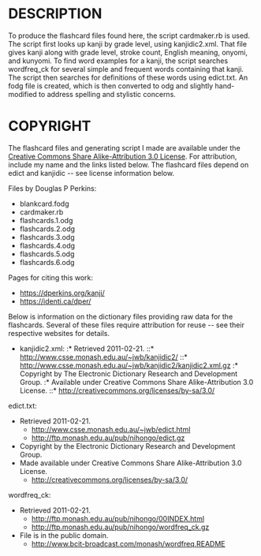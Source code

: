 # DESCRIPTION

To produce the flashcard files found here, the script cardmaker.rb is used.  The script first looks up kanji by grade level, using kanjidic2.xml.  That file gives kanji along with grade level, stroke count, English meaning, onyomi, and kunyomi.  To find word examples for a kanji, the script searches wordfreq_ck for several simple and frequent words containing that kanji.  The script then searches for definitions of these words using edict.txt.  An fodg file is created, which is then converted to odg and slightly hand-modified to address spelling and stylistic concerns.

# COPYRIGHT

The flashcard files and generating script I made are available under the [Creative Commons Share Alike-Attribution 3.0 License](http://creativecommons.org/licenses/by-sa/3.0/).  For attribution, include my name and the links listed below.  The flashcard files depend on edict and kanjidic -- see license information below.

Files by Douglas P Perkins:
* blankcard.fodg
* cardmaker.rb
* flashcards.1.odg
* flashcards.2.odg
* flashcards.3.odg
* flashcards.4.odg
* flashcards.5.odg
* flashcards.6.odg

Pages for citing this work:
* https://dperkins.org/kanji/
* https://identi.ca/dper/

Below is information on the dictionary files providing raw data for the flashcards.  Several of these files require attribution for reuse -- see their respective websites for details.

* kanjidic2.xml:
:* Retrieved 2011-02-21.
::* <http://www.csse.monash.edu.au/~jwb/kanjidic2/>
::* <http://www.csse.monash.edu.au/~jwb/kanjidic2/kanjidic2.xml.gz>
:* Copyright by The Electronic Dictionary Research and Development Group.
:* Available under Creative Commons Share Alike-Attribution 3.0 License.
::* <http://creativecommons.org/licenses/by-sa/3.0/>

edict.txt:
- Retrieved 2011-02-21.
	- http://www.csse.monash.edu.au/~jwb/edict.html
	- http://ftp.monash.edu.au/pub/nihongo/edict.gz
- Copyright by the Electronic Dictionary Research and Development Group.
- Made available under Creative Commons Share Alike-Attribution 3.0 License.
	- http://creativecommons.org/licenses/by-sa/3.0/
	
wordfreq_ck:
- Retrieved 2011-02-21.
	- http://ftp.monash.edu.au/pub/nihongo/00INDEX.html
	- http://ftp.monash.edu.au/pub/nihongo/wordfreq_ck.gz
- File is in the public domain.
	- http://www.bcit-broadcast.com/monash/wordfreq.README
